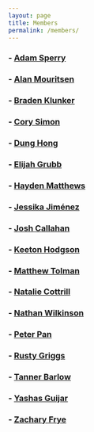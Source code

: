 ```yaml
---
layout: page
title: Members
permalink: /members/
---
```

### - [Adam Sperry](../Adam)
### - [Alan Mouritsen](../Alan)
### - [Braden Klunker](../Braden)
### - [Cory Simon](../Cory)
### - [Dung Hong](../Dung)
### - [Elijah Grubb](../Elijah)
### - [Hayden Matthews](../Hayden)
### - [Jessika Jiménez](../Jessika)
### - [Josh Callahan](../Josh)
### - [Keeton Hodgson](../Keeton)
### - [Matthew Tolman](../Matthew)
### - [Natalie Cottrill](../Natalie)
### - [Nathan Wilkinson](../Nathan)
### - [Peter Pan](../Peter)
### - [Rusty Griggs](../Rusty)
### - [Tanner Barlow](../Tanner)
### - [Yashas Guijar](../Yashas)
### - [Zachary Frye](../Zachary)
